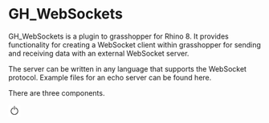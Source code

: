 # GH_WebSockets

GH_WebSockets is a plugin to grasshopper for Rhino 8. It provides functionality for creating a WebSocket client within grasshopper for sending and receiving data with an external WebSocket server.

The server can be written in any language that supports the WebSocket protocol. Example files for an echo server can be found here. 

There are three components. 

![Start](GH_WebSockets\Resources\Start.png)
